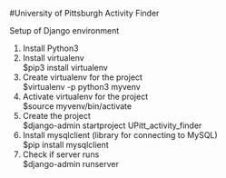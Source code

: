 #University of Pittsburgh Activity Finder

Setup of Django environment
1. Install Python3
2. Install virtualenv\
	$pip3 install virtualenv
3. Create virtualenv for the project\
	$virtualenv -p python3 myvenv
4. Activate virtualenv for the project\
	$source myvenv/bin/activate
5. Create the project\
	$django-admin startproject UPitt_activity_finder
6. Install mysqlclient (library for connecting to MySQL)\
	$pip install mysqlclient
7. Check if server runs\
    $django-admin runserver
